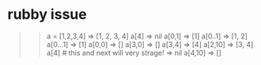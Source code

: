rubby issue
===

>> a = [1,2,3,4]
=> [1, 2, 3, 4]
>> a[4]
=> nil
>> a[0,1]
=> [1]
>> a[0..1]
=> [1, 2]
>> a[0...1]
=> [1]
>> a[0,0]
=> []
>> a[3,0]
=> []
>> a[3,4]
=> [4]
>> a[2,10]
=> [3, 4]
>> a[4]   # this and next will very strage!
=> nil
>> a[4,10]
=> []
